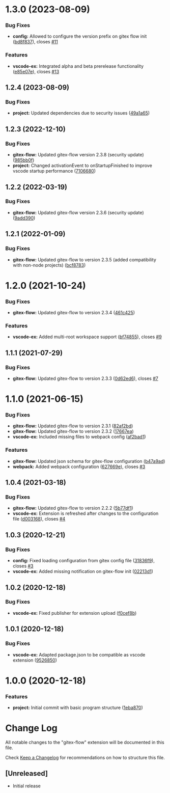 # 1.3.0 (2023-08-09)


### Bug Fixes

* **config:** Allowed to configure the version prefix on gitex flow init ([bd8f837](https://github.com/gitex-flow/gitex-flow-vscode/commits/bd8f8372180acbe1b8f5c41d2ad65d652c7bc1d5)), closes [#11](https://github.com/gitex-flow/gitex-flow-vscode/issues/11)


### Features

* **vscode-ex:** Integrated alpha and beta prerelease functionality ([e85e07e](https://github.com/gitex-flow/gitex-flow-vscode/commits/e85e07e72c60588b53b1c0aa4329a5b819b5fdb8)), closes [#13](https://github.com/gitex-flow/gitex-flow-vscode/issues/13)



## 1.2.4 (2023-08-09)


### Bug Fixes

* **project:** Updated dependencies due to security issues ([49a1a65](https://github.com/gitex-flow/gitex-flow-vscode/commits/49a1a65b46bddab09a578ff030e8abc7ac4542af))



## 1.2.3 (2022-12-10)


### Bug Fixes

* **gitex-flow:** Updated gitex-flow version 2.3.8 (security update) ([985bb0f](https://github.com/gitex-flow/gitex-flow-vscode/commits/985bb0fcf1dda83650bd3bbf55243f867b23a8fc))
* **project:** Changed activationEvent to onStartupFinished to improve vscode startup performance ([7106680](https://github.com/gitex-flow/gitex-flow-vscode/commits/7106680255fcf121203d5bed7bd1816f9d90f430))



## 1.2.2 (2022-03-19)


### Bug Fixes

* **gitex-flow:** Updated gitex-flow version 2.3.6 (security update) ([9add390](https://github.com/gitex-flow/gitex-flow-vscode/commits/9add3900f4149fa7d1ff1f04d08d676dc96d8703))



## 1.2.1 (2022-01-09)


### Bug Fixes

* **gitex-flow:** Updated gitex-flow to version 2.3.5 (added compatibility with non-node projects) ([bcf8783](https://github.com/gitex-flow/gitex-flow-vscode/commits/bcf8783b57c45a27b762921e2ddaeb641163525f))



# 1.2.0 (2021-10-24)


### Bug Fixes

* **gitex-flow:** Updated gitex-flow to version 2.3.4 ([461c425](https://github.com/gitex-flow/gitex-flow-vscode/commits/461c425271d3166203fca85697f6583b78a67742))


### Features

* **vscode-ex:** Added multi-root workspace support ([bf74855](https://github.com/gitex-flow/gitex-flow-vscode/commits/bf74855eee7aee5607ddd66ad50cf233b213cc7b)), closes [#9](https://github.com/gitex-flow/gitex-flow-vscode/issues/9)



## 1.1.1 (2021-07-29)


### Bug Fixes

* **gitex-flow:** Updated gitex-flow to version 2.3.3 ([0d62ed6](https://github.com/gitex-flow/gitex-flow-vscode/commits/0d62ed6eb66080dc737abb92265f2d8fdf8f4a7c)), closes [#7](https://github.com/gitex-flow/gitex-flow-vscode/issues/7)



# 1.1.0 (2021-06-15)


### Bug Fixes

* **gitex-flow:** Updated gitex-flow to version 2.3.1 ([82af2bd](https://github.com/gitex-flow/gitex-flow-vscode/commits/82af2bd3de5ac06eac5fb6e44655f37bc2914d48))
* **gitex-flow:** Updated gitex-flow to version 2.3.2 ([17667ea](https://github.com/gitex-flow/gitex-flow-vscode/commits/17667ea9300af4ee9d3947bef6f06b95265276df))
* **vscode-ex:** Included missing files to webpack config ([af2bad1](https://github.com/gitex-flow/gitex-flow-vscode/commits/af2bad1adc8bd4a8447a8d148fb1be89be0858cd))


### Features

* **gitex-flow:** Updated json schema for gitex-flow configuration ([b47a9ad](https://github.com/gitex-flow/gitex-flow-vscode/commits/b47a9ad39560ad4fb3b718a7456ce0ca6d4e3ffa))
* **webpack:** Added webpack configuration ([627669e](https://github.com/gitex-flow/gitex-flow-vscode/commits/627669e6cd6d37d81fd49278d304f09f5a3c66bb)), closes [#3](https://github.com/gitex-flow/gitex-flow-vscode/issues/3)



## 1.0.4 (2021-03-18)


### Bug Fixes

* **gitex-flow:** Updated gitex-flow to version 2.2.2 ([5b77df1](https://github.com/gitex-flow/gitex-flow-vscode/commits/5b77df1ebd44fa64333f3e53952ee06f98d1caa2))
* **vscode-ex:** Extension is refreshed after changes to the configuration file ([d003168](https://github.com/gitex-flow/gitex-flow-vscode/commits/d003168e5f8b96a14d03d2e96454769ee4aa4d7c)), closes [#4](https://github.com/gitex-flow/gitex-flow-vscode/issues/4)



## 1.0.3 (2020-12-21)


### Bug Fixes

* **config:** Fixed loading configuration from gitex config file ([31836f9](https://github.com/gitex-flow/gitex-flow-vscode/commits/31836f9055ea46fd8c6e148da5e4720988998801)), closes [#3](https://github.com/gitex-flow/gitex-flow-vscode/issues/3)
* **vscode-ex:** Added missing notification on gitex-flow init ([02213d1](https://github.com/gitex-flow/gitex-flow-vscode/commits/02213d1cd456701f2a3e77a940e1a778634a2143))



## 1.0.2 (2020-12-18)


### Bug Fixes

* **vscode-ex:** Fixed publisher for extension upload ([f0cef8b](https://github.com/gitex-flow/gitex-flow-vscode/commits/f0cef8be85b9778e7a717bd39d498f96461adc77))



## 1.0.1 (2020-12-18)


### Bug Fixes

* **vscode-ex:** Adapted package.json to be compatible as vscode extension ([9526850](https://github.com/gitex-flow/gitex-flow-vscode/commits/9526850f19257b4dcc3170cd9127c68abc6b4e30))



# 1.0.0 (2020-12-18)


### Features

* **project:** Initial commit with basic program structure ([1eba870](https://github.com/gitex-flow/gitex-flow-vscode/commits/1eba87067813ef1f1dc6b214ebd949bdb54350a9))



# Change Log

All notable changes to the "gitex-flow" extension will be documented in this file.

Check [Keep a Changelog](http://keepachangelog.com/) for recommendations on how to structure this file.

## [Unreleased]

- Initial release
